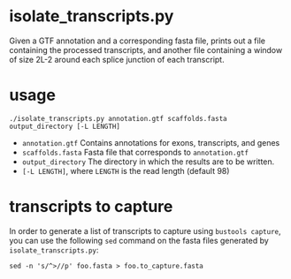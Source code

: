 # isolate_transcripts.py

Given a GTF annotation and a corresponding fasta file, prints out a file containing the processed transcripts, and another file containing a window of size 2L-2 around each splice junction of each transcript.

# usage
`./isolate_transcripts.py annotation.gtf scaffolds.fasta output_directory [-L LENGTH]`

- `annotation.gtf` Contains annotations for exons, transcripts, and genes
- `scaffolds.fasta` Fasta file that corresponds to `annotation.gtf`
- `output_directory` The directory in which the results are to be written.
- `[-L LENGTH]`, where `LENGTH` is the read length (default 98)

# transcripts to capture
In order to generate a list of transcripts to capture using `bustools capture`, you can use the following `sed` command on the fasta files generated by `isolate_transcripts.py`:

```
sed -n 's/^>//p' foo.fasta > foo.to_capture.fasta
